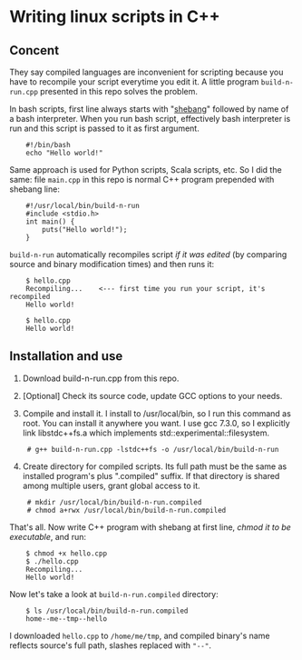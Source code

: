 # Writing linux scripts in C++

## Concent

They say compiled languages are inconvenient for scripting because you have to recompile your script everytime you edit it. A little program `build-n-run.cpp` presented in this repo solves the problem.

In bash scripts, first line always starts with "[shebang](https://en.wikipedia.org/wiki/Shebang_(Unix))" followed by name of a bash interpreter. When you run bash script, effectively bash interpreter is run and this script is passed to it as first argument.

        #!/bin/bash
        echo "Hello world!"

Same approach is used for Python scripts, Scala scripts, etc. So I did the same: file `main.cpp` in this repo is normal C++ program prepended with shebang line:

        #!/usr/local/bin/build-n-run
        #include <stdio.h>
        int main() {
            puts("Hello world!");
        }

`build-n-run` automatically recompiles script *if it was edited* (by comparing source and binary modification times) and then runs it:

        $ hello.cpp
        Recompiling...    <--- first time you run your script, it's recompiled
        Hello world!

        $ hello.cpp
        Hello world!

## Installation and use

1. Download build-n-run.cpp from this repo.

2. [Optional] Check its source code, update GCC options to your needs.

3. Compile and install it. I install to /usr/local/bin, so I run this command as root. You can install it anywhere you want. I use gcc 7.3.0, so I explicitly link libstdc++fs.a which implements std::experimental::filesystem.

        # g++ build-n-run.cpp -lstdc++fs -o /usr/local/bin/build-n-run

4. Create directory for compiled scripts. Its full path must be the same as installed program's plus ".compiled" suffix. If that directory is shared among multiple users, grant global access to it.

        # mkdir /usr/local/bin/build-n-run.compiled
        # chmod a+rwx /usr/local/bin/build-n-run.compiled

That's all. Now write C++ program with shebang at first line, *chmod it to be executable*, and run:

        $ chmod +x hello.cpp
        $ ./hello.cpp
        Recompiling...
        Hello world!

Now let's take a look at `build-n-run.compiled` directory:

        $ ls /usr/local/bin/build-n-run.compiled
        home--me--tmp--hello

I downloaded `hello.cpp` to `/home/me/tmp`, and compiled binary's name reflects source's full path, slashes replaced with `"--"`.
